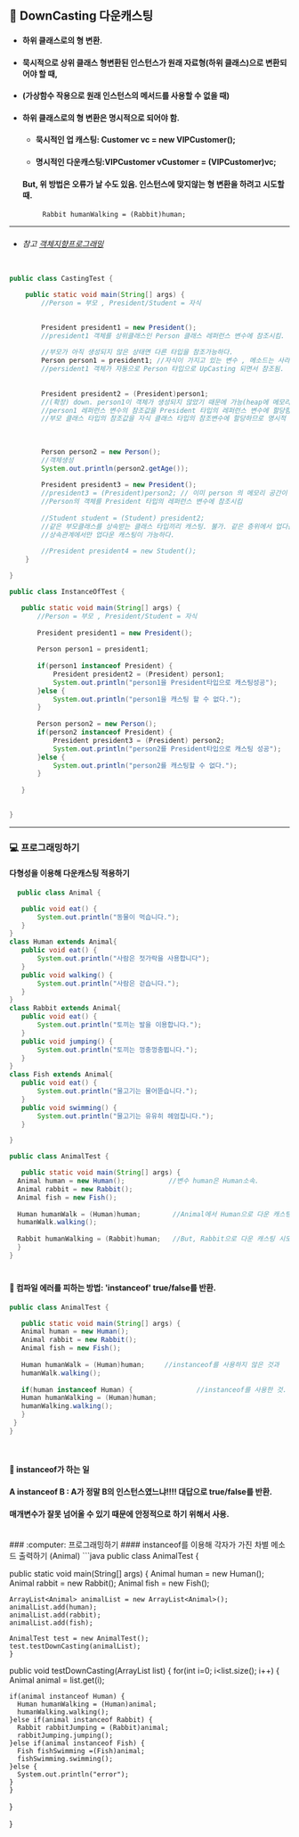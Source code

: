 ## :pushpin: DownCasting 다운캐스팅
 * #### 하위 클래스로의 형 변환.
 * #### 묵시적으로 상위 클래스 형변환된 인스턴스가 원래 자료형(하위 클래스)으로 변환되어야 할 때,
 * #### (가상함수 작용으로 원래 인스턴스의 메서드를 사용할 수 없을 때) 
 * #### 하위 클래스로의 형 변환은 명시적으로 되어야 함.
     * #### 묵시적인 업 캐스팅: Customer vc = new VIPCustomer();
     * #### 명시적인 다운캐스팅:VIPCustomer vCustomer = (VIPCustomer)vc;  
   #### But, 위 방법은 오류가 날 수도 있음. 인스턴스에 맞지않는 형 변환을 하려고 시도할 때. 
            Rabbit humanWalking = (Rabbit)human;

---------------------------------
* ###### 참고 [객체지향프로그래밍](https://github.com/6161990/TIL/blob/main/Java/Object-Oriented%20Programming(OOP).md#1-%ED%81%B4%EB%9E%98%EC%8A%A4-%ED%98%95%EB%B3%80%ED%99%98-up-casting-%EC%9E%91%EC%9D%80-%EA%B2%83%EC%97%90%EC%84%9C-%EB%A7%8E%EC%9D%80-%EA%B2%83%EC%9C%BC%EB%A1%9C-%ED%95%99%EC%9E%A5)
```java

public class CastingTest {

	public static void main(String[] args) {
		//Person = 부모 , President/Student = 자식

		
		President president1 = new President();
		//president1 객체를 상위클래스인 Person 클래스 레퍼런스 변수에 참조시킴.
		
		//부모가 아직 생성되지 않은 상태면 다른 타입을 참조가능하다. 
		Person person1 = president1; //자식이 가지고 있는 변수 , 메소드는 사라짐 (축소)
		//persident1 객체가 자동으로 Person 타입으로 UpCasting 되면서 참조됨.
		
		
		President president2 = (President)person1; 
		//(확장) down. person1이 객체가 생성되지 않았기 때문에 가능(heap에 메모리공간이 아직 만들어지지 않았기 때문에)
		//person1 레퍼런스 변수의 참조값을 President 타입의 레퍼런스 변수에 할당함
		//부모 클래스 타입의 참조값을 자식 클래스 타입의 참조변수에 할당하므로 명시적 캐스팅
		
		
		
		Person person2 = new Person();
		//객체생성
		System.out.println(person2.getAge());
		
		President president3 = new President();
		//president3 = (President)person2; // 이미 person 의 메모리 공간이 19라인에서 만들어졌기때문에 불가능. 13라인과 대조적.
		//Person의 객체를 President 타입의 레퍼런스 변수에 참조시킴
		
		//Student student = (Student) president2;
		//같은 부모클래스를 상속받는 클래스 타입끼리 캐스팅. 불가. 같은 층위에서 업다운 캐스팅불가.
		//상속관계에서만 업다운 캐스팅이 가능하다. 
		
		//President president4 = new Student();
	}

}

```
 ```java
 public class InstanceOfTest {

	public static void main(String[] args) {
		//Person = 부모 , President/Student = 자식
		
		President president1 = new President();
		
		Person person1 = president1;
		
		if(person1 instanceof President) {
			President president2 = (President) person1;
			System.out.println("person1을 President타입으로 캐스팅성공");
		}else {
			System.out.println("person1을 캐스팅 할 수 없다.");
		}
		
		Person person2 = new Person();
		if(person2 instanceof President) {
			President president3 = (President) person2;
			System.out.println("person2를 President타입으로 캐스팅 성공");
		}else {
			System.out.println("person2를 캐스팅할 수 없다.");
		}
	
	}

		
}

 ```
-----------------------------------------------------------------

### :computer: 프로그래밍하기 
#### 다형성을 이용해 다운캐스팅 적용하기
	    
 ```java    
   public class Animal {

	public void eat() {
		System.out.println("동물이 먹습니다.");
	}
}
class Human extends Animal{
	public void eat() {
		System.out.println("사람은 젓가락을 사용합니다");
	}
	public void walking() {
		System.out.println("사람은 걷습니다.");
	}
}
class Rabbit extends Animal{
	public void eat() {
		System.out.println("토끼는 발을 이용합니다.");
	}
	public void jumping() {
		System.out.println("토끼는 껑충껑충뜁니다.");
	}
}
class Fish extends Animal{
	public void eat() {
		System.out.println("물고기는 물어뜯습니다.");
	}
	public void swimming() {
		System.out.println("물고기는 유유히 헤엄칩니다.");
	}

} 
 ```   
  ```java    
public class AnimalTest {

     public static void main(String[] args) {
	Animal human = new Human();           //변수 human은 Human소속.
	Animal rabbit = new Rabbit();
	Animal fish = new Fish();
		
	Human humanWalk = (Human)human;        //Animal에서 Human으로 다운 캐스팅.
	humanWalk.walking();
    
   	Rabbit humanWalking = (Rabbit)human;   //But, Rabbit으로 다운 캐스팅 시도하려고 하면, 빨간색 줄은 안뜨지만 컴파일 에러가 남. 
    }
}
 ```   
 #
#### :triangular_flag_on_post: 컴파일 에러를 피하는 방법:  **'instanceof'** true/false를 반환. 
 ```java    
 public class AnimalTest {

    public static void main(String[] args) {
	Animal human = new Human();                   
	Animal rabbit = new Rabbit();
	Animal fish = new Fish();
		
	Human humanWalk = (Human)human; 	//instanceof를 사용하지 않은 것과 
	humanWalk.walking();
    
    if(human instanceof Human) {              	//instanceof를 사용한 것.
	Human humanWalking = (Human)human;    
	humanWalking.walking();
    }  
  }
}
 ``` 
 
 <br>
 
 #### :triangular_flag_on_post: instanceof가 하는 일
 #### A instanceof B : A가 정말 B의 인스턴스였느냐!!!! 대답으로 true/false를 반환.
 #### 매개변수가 잘못 넘어올 수 있기 때문에 안정적으로 하기 위해서 사용. 
 
 <br> 
### :computer: 프로그래밍하기      
#### instanceof를 이용해 각자가 가진 차별 메소드 출력하기 (Animal)
  ```java    
public class AnimalTest {

   public static void main(String[] args) {
	Animal human = new Human();                   
	Animal rabbit = new Rabbit();
	Animal fish = new Fish();
		
	ArrayList<Animal> animalList = new ArrayList<Animal>();
	animalList.add(human);
	animalList.add(rabbit);
	animalList.add(fish);
		
	AnimalTest test = new AnimalTest();
	test.testDownCasting(animalList);
	}
    
  public void testDownCasting(ArrayList<Animal> list) {
	for(int i=0; i<list.size(); i++) {
	Animal animal = list.get(i);
			
	if(animal instanceof Human) {
	  Human humanWalking = (Human)animal;
	  humanWalking.walking();
	}else if(animal instanceof Rabbit) {
	  Rabbit rabbitJumping = (Rabbit)animal;
	  rabbitJumping.jumping();
	}else if(animal instanceof Fish) {
	  Fish fishSwimming =(Fish)animal;
	  fishSwimming.swimming();
	}else {
	  System.out.println("error");
	}
    }
 }
  
}
 ``` 
 

